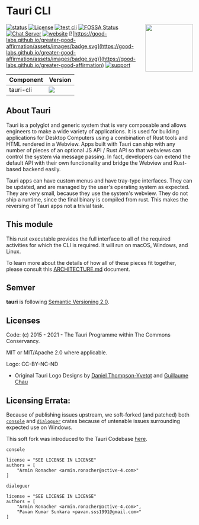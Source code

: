 # Tauri CLI

 <img align="right" src="https://github.com/tauri-apps/tauri/raw/dev/app-icon.png" height="128" width="128">

[![status](https://img.shields.io/badge/status-stable-blue.svg)](https://github.com/tauri-apps/tauri/tree/dev)
[![License](https://img.shields.io/badge/License-MIT%20or%20Apache%202-green.svg)](https://opencollective.com/tauri)
[![test cli](https://img.shields.io/github/actions/workflow/status/tauri-apps/tauri/test-cli-rs.yml?label=test%20cli&logo=github)](https://github.com/tauri-apps/tauri/actions/workflows/test-cli-rs.yml)
[![FOSSA Status](https://app.fossa.com/api/projects/git%2Bgithub.com%2Ftauri-apps%2Ftauri.svg?type=shield)](https://app.fossa.com/projects/git%2Bgithub.com%2Ftauri-apps%2Ftauri?ref=badge_shield)
[![Chat Server](https://img.shields.io/badge/chat-discord-7289da.svg)](https://discord.gg/SpmNs4S)
[![website](https://img.shields.io/badge/website-tauri.app-purple.svg)](https://tauri.app)
[![https://good-labs.github.io/greater-good-affirmation/assets/images/badge.svg](https://good-labs.github.io/greater-good-affirmation/assets/images/badge.svg)](https://good-labs.github.io/greater-good-affirmation)
[![support](https://img.shields.io/badge/sponsor-Open%20Collective-blue.svg)](https://opencollective.com/tauri)

| Component | Version                                                                                                |
| --------- | ------------------------------------------------------------------------------------------------------ |
| tauri-cli | [![](https://img.shields.io/crates/v/tauri-cli?style=flat-square)](https://crates.io/crates/tauri-cli) |

## About Tauri

Tauri is a polyglot and generic system that is very composable and allows engineers to make a wide variety of applications. It is used for building applications for Desktop Computers using a combination of Rust tools and HTML rendered in a Webview. Apps built with Tauri can ship with any number of pieces of an optional JS API / Rust API so that webviews can control the system via message passing. In fact, developers can extend the default API with their own functionality and bridge the Webview and Rust-based backend easily.

Tauri apps can have custom menus and have tray-type interfaces. They can be updated, and are managed by the user's operating system as expected. They are very small, because they use the system's webview. They do not ship a runtime, since the final binary is compiled from rust. This makes the reversing of Tauri apps not a trivial task.

## This module

This rust executable provides the full interface to all of the required activities for which the CLI is required. It will run on macOS, Windows, and Linux.

To learn more about the details of how all of these pieces fit together, please consult this [ARCHITECTURE.md](https://github.com/tauri-apps/tauri/blob/dev/ARCHITECTURE.md) document.

## Semver

**tauri** is following [Semantic Versioning 2.0](https://semver.org/).

## Licenses

Code: (c) 2015 - 2021 - The Tauri Programme within The Commons Conservancy.

MIT or MIT/Apache 2.0 where applicable.

Logo: CC-BY-NC-ND

- Original Tauri Logo Designs by [Daniel Thompson-Yvetot](https://github.com/nothingismagick) and [Guillaume Chau](https://github.com/akryum)

## Licensing Errata:

Because of publishing issues upstream, we soft-forked (and patched) both [`console`](https://github.com/mitsuhiko/console/blob/278de9dc2bf0fa28db69adee351072f668beec8f/Cargo.toml#L7) and [`dialoguer`](https://github.com/mitsuhiko/dialoguer/blob/2c3fe6b64641cfb57eb0e1d428274f63976ec150/Cargo.toml#L12) crates because of untenable issues surrounding expected use on Windows.

This soft fork was introduced to the Tauri Codebase [here](https://github.com/tauri-apps/tauri/pull/1610).

`console`

```
license = "SEE LICENSE IN LICENSE"
authors = [
	"Armin Ronacher <armin.ronacher@active-4.com>"
]
```

`dialoguer`

```
license = "SEE LICENSE IN LICENSE"
authors = [
	"Armin Ronacher <armin.ronacher@active-4.com>",
	"Pavan Kumar Sunkara <pavan.sss1991@gmail.com>"
]
```
